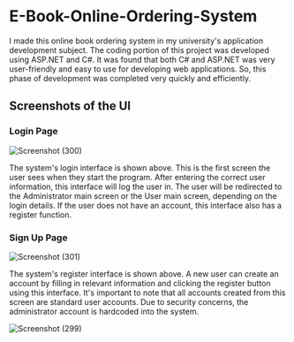 # E-Book-Online-Ordering-System

I made this online book ordering system in my university's application development subject. The coding portion of this project was developed using ASP.NET and C#. It was found that both C# and ASP.NET was very user-friendly and easy to use for developing web applications. So, this phase of development was completed very quickly and efficiently.

## Screenshots of the UI
### Login Page

![Screenshot (300)](https://user-images.githubusercontent.com/65155421/189592797-56a18c4a-1496-4323-b33a-9f5a71221043.png)    

The system's login interface is shown above. This is the first screen the user sees when they start the program. After entering the correct user information, this interface will log the user in. The user will be redirected to the Administrator main screen or the User main screen, depending on the login details. If the user does not have an account, this interface also has a register function.



### Sign Up Page

![Screenshot (301)](https://user-images.githubusercontent.com/65155421/189592958-85724229-358b-40af-807b-bde75994f779.png)

The system's register interface is shown above. A new user can create an account by filling in relevant information and clicking the register button using this interface. It's important to note that all accounts created from this screen are standard user accounts. Due to security concerns, the administrator account is hardcoded into the system. 

![Screenshot (299)](https://user-images.githubusercontent.com/65155421/189591351-05edb78d-14a5-4798-85b0-bb11fc5e79e1.png)
